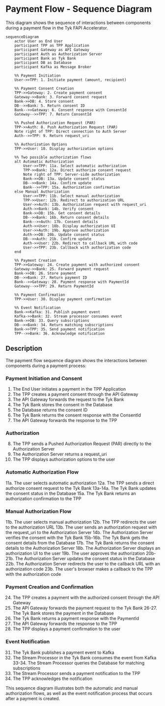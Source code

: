 # Payment Flow - Sequence Diagram

This diagram shows the sequence of interactions between components during a payment flow in the Tyk FAPI Accelerator.

```mermaid
sequenceDiagram
    actor User as End User
    participant TPP as TPP Application
    participant Gateway as API Gateway
    participant Auth as Authorization Server
    participant Bank as Tyk Bank
    participant DB as Database
    participant Kafka as Message Broker
    
    %% Payment Initiation
    User->>TPP: 1. Initiate payment (amount, recipient)
    
    %% Payment Consent Creation
    TPP->>Gateway: 2. Create payment consent
    Gateway->>Bank: 3. Forward consent request
    Bank->>DB: 4. Store consent
    DB-->>Bank: 5. Return consent ID
    Bank-->>Gateway: 6. Consent response with ConsentId
    Gateway-->>TPP: 7. Return ConsentId
    
    %% Pushed Authorization Request (PAR)
    TPP->>Auth: 8. Push Authorization Request (PAR)
    Note right of TPP: Direct connection to Auth Server
    Auth-->>TPP: 9. Return request_uri
    
    %% Authorization Options
    TPP->>User: 10. Display authorization options
    
    %% Two possible authorization flows
    alt Automatic Authorization
        User->>TPP: 11a. Select automatic authorization
        TPP->>Bank: 12a. Direct authorize consent request
        Note right of TPP: Server-side authorization
        Bank->>DB: 13a. Update consent status
        DB-->>Bank: 14a. Confirm update
        Bank-->>TPP: 15a. Authorization confirmation
    else Manual Authorization
        User->>TPP: 11b. Select manual authorization
        TPP->>User: 12b. Redirect to authorization URL
        User->>Auth: 13b. Authorization request with request_uri
        Auth->>Bank: 14b. Verify consent
        Bank->>DB: 15b. Get consent details
        DB-->>Bank: 16b. Return consent details
        Bank-->>Auth: 17b. Consent details
        Auth->>User: 18b. Display authorization UI
        User->>Auth: 19b. Approve authorization
        Auth->>DB: 20b. Update consent status
        DB-->>Auth: 21b. Confirm update
        Auth->>User: 22b. Redirect to callback URL with code
        User->>TPP: 23b. Callback with authorization code
    end
    
    %% Payment Creation
    TPP->>Gateway: 24. Create payment with authorized consent
    Gateway->>Bank: 25. Forward payment request
    Bank->>DB: 26. Store payment
    DB-->>Bank: 27. Return payment ID
    Bank-->>Gateway: 28. Payment response with PaymentId
    Gateway-->>TPP: 29. Return PaymentId
    
    %% Payment Confirmation
    TPP->>User: 30. Display payment confirmation
    
    %% Event Notification
    Bank->>Kafka: 31. Publish payment event
    Kafka->>Bank: 32. Stream processor consumes event
    Bank->>DB: 33. Query subscriptions
    DB-->>Bank: 34. Return matching subscriptions
    Bank->>TPP: 35. Send payment notification
    TPP-->>Bank: 36. Acknowledge notification
```

## Description

The payment flow sequence diagram shows the interactions between components during a payment process:

### Payment Initiation and Consent
1. The End User initiates a payment in the TPP Application
2. The TPP creates a payment consent through the API Gateway
3. The API Gateway forwards the request to the Tyk Bank
4. The Tyk Bank stores the consent in the Database
5. The Database returns the consent ID
6. The Tyk Bank returns the consent response with the ConsentId
7. The API Gateway forwards the response to the TPP

### Authorization
8. The TPP sends a Pushed Authorization Request (PAR) directly to the Authorization Server
9. The Authorization Server returns a request_uri
10. The TPP displays authorization options to the user

### Automatic Authorization Flow
11a. The user selects automatic authorization
12a. The TPP sends a direct authorize consent request to the Tyk Bank
13a-14a. The Tyk Bank updates the consent status in the Database
15a. The Tyk Bank returns an authorization confirmation to the TPP

### Manual Authorization Flow
11b. The user selects manual authorization
12b. The TPP redirects the user to the authorization URL
13b. The user sends an authorization request with the request_uri to the Authorization Server
14b. The Authorization Server verifies the consent with the Tyk Bank
15b-16b. The Tyk Bank gets the consent details from the Database
17b. The Tyk Bank returns the consent details to the Authorization Server
18b. The Authorization Server displays an authorization UI to the user
19b. The user approves the authorization
20b-21b. The Authorization Server updates the consent status in the Database
22b. The Authorization Server redirects the user to the callback URL with an authorization code
23b. The user's browser makes a callback to the TPP with the authorization code

### Payment Creation and Confirmation
24. The TPP creates a payment with the authorized consent through the API Gateway
25. The API Gateway forwards the payment request to the Tyk Bank
26-27. The Tyk Bank stores the payment in the Database
28. The Tyk Bank returns a payment response with the PaymentId
29. The API Gateway forwards the response to the TPP
30. The TPP displays a payment confirmation to the user

### Event Notification
31. The Tyk Bank publishes a payment event to Kafka
32. The Stream Processor in the Tyk Bank consumes the event from Kafka
33-34. The Stream Processor queries the Database for matching subscriptions
35. The Stream Processor sends a payment notification to the TPP
36. The TPP acknowledges the notification

This sequence diagram illustrates both the automatic and manual authorization flows, as well as the event notification process that occurs after a payment is created.